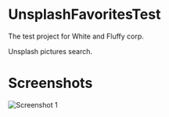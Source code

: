 # UnsplashFavoritesTest 
The test project for White and Fluffy corp. <p>
Unsplash pictures search.

# Screenshots
![Screenshot 1](https://github.com/yury86/UnsplashFavoritesTest/blob/main/UnsplashFavoritesTest/Screenshot1.png?raw=true)
